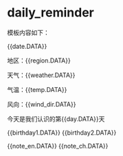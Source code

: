 # daily_reminder

模板内容如下：

{{date.DATA}} 

地区：{{region.DATA}} 

天气：{{weather.DATA}} 

气温：{{temp.DATA}} 

风向：{{wind_dir.DATA}} 

今天是我们认识的第{{day.DATA}}天 

{{birthday1.DATA}} 
{{birthday2.DATA}}


{{note_en.DATA}} 
{{note_ch.DATA}}

